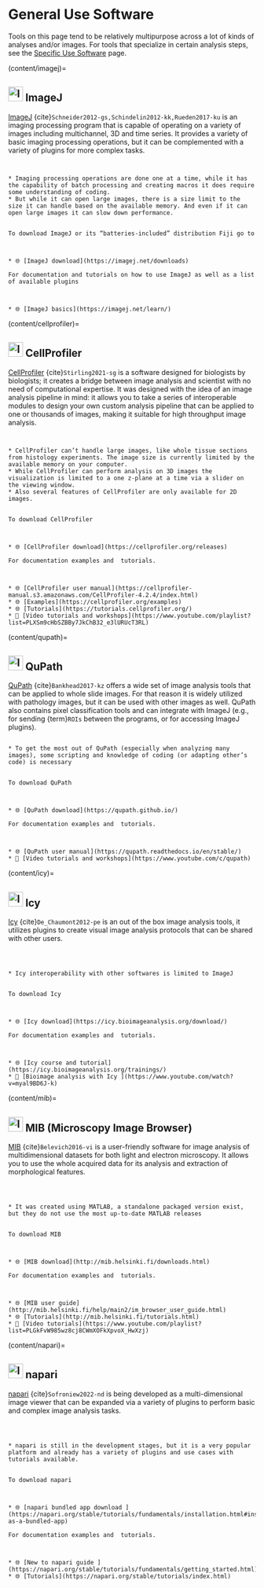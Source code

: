 # General Use Software

Tools on this page tend to be relatively multipurpose across a lot of kinds of analyses and/or images. For tools that specialize in certain analysis steps, see the [Specific Use Software](./SpecificUseSoftware.md) page.

(content/imagej)=
## <img src="https://imagej.net/media/icons/imagej2.png" alt="logo" width="30px"> ImageJ


[ImageJ](https://imagej.net/) {cite}`Schneider2012-gs,Schindelin2012-kk,Rueden2017-ku` is an imaging processing program that is capable of operating on a variety of images including multichannel, 3D and time series. It provides a variety of basic imaging processing operations, but it can be complemented with a variety of plugins for more complex tasks.

```{dropdown} What are its disadvantages?


* Imaging processing operations are done one at a time, while it has the capability of batch processing and creating macros it does require some understanding of coding.
* But while it can open large images, there is a size limit to the size it can handle based on the available memory. And even if it can open large images it can slow down performance.
```

```{dropdown} How to download/install and learn more?

To download ImageJ or its “batteries-included” distribution Fiji go to



* 🌐 [ImageJ download](https://imagej.net/downloads)

For documentation and tutorials on how to use ImageJ as well as a list of available plugins



* 🌐 [ImageJ basics](https://imagej.net/learn/)
```

(content/cellprofiler)=
## <img src="https://global.discourse-cdn.com/business4/uploads/imagej/original/2X/b/bcdcd5ba157e07e74dd1964ec81765e708455ed9.png" alt="logo" width="30px"> CellProfiler

[CellProfiler](https://cellprofiler.org/) {cite}`Stirling2021-sg` is a software designed for biologists by biologists; it creates a bridge between image analysis and scientist with no need of computational expertise. It was designed with the idea of an image analysis pipeline in mind: it allows you to take a series of interoperable modules to design your own custom analysis pipeline that can be applied to one or thousands of images, making it suitable for high throughput image analysis. 


```{dropdown} What are its disadvantages?


* CellProfiler can’t handle large images, like whole tissue sections from histology experiments. The image size is currently limited by the available memory on your computer.
* While CellProfiler can perform analysis on 3D images the visualization is limited to a one z-plane at a time via a slider on the viewing window.
* Also several features of CellProfiler are only available for 2D images.
```

```{dropdown} How to download/install and learn more?

To download CellProfiler



* 🌐 [CellProfiler download](https://cellprofiler.org/releases)

For documentation examples and  tutorials.



* 🌐 [CellProfiler user manual](https://cellprofiler-manual.s3.amazonaws.com/CellProfiler-4.2.4/index.html) 
* 🌐 [Examples](https://cellprofiler.org/examples)
* 🌐 [Tutorials](https://tutorials.cellprofiler.org/)
* 🎥 [Video tutorials and workshops](https://www.youtube.com/playlist?list=PLXSm9cHbSZBBy7JkChB32_e3lURUcT3RL) 
```

(content/qupath)=
## <img src="https://global.discourse-cdn.com/business4/uploads/imagej/optimized/3X/6/0/6039b2daa4b6b1c32943f63f464cf3c477898bfe_2_750x750.png" alt="logo" width="30px"> QuPath

[QuPath](https://qupath.github.io/) {cite}`Bankhead2017-kz` offers a wide set of image analysis tools that can be applied to whole slide images. For that reason it is widely utilized with pathology images, but it can be used with other images as well. QuPath also contains pixel classification tools and can integrate with ImageJ (e.g., for sending {term}`ROIs` between the programs, or for accessing ImageJ plugins). 


```{dropdown} What are its disadvantages?

* To get the most out of QuPath (especially when analyzing many images), some scripting and knowledge of coding (or adapting other’s code) is necessary
```

```{dropdown} How to download/install and learn more?

To download QuPath



* 🌐 [QuPath download](https://qupath.github.io/)

For documentation examples and  tutorials.



* 🌐 [QuPath user manual](https://qupath.readthedocs.io/en/stable/) 
* 🎥 [Video tutorials and workshops](https://www.youtube.com/c/qupath) 
```

(content/icy)=
## <img src="https://icy.bioimageanalysis.org/wp-content/uploads/2018/07/logo_full_notext600px.png" alt="logo" width="30px"> Icy

[Icy](https://icy.bioimageanalysis.org/) {cite}`De_Chaumont2012-pe` is an out of the box image analysis tools, it utilizes plugins to create visual image analysis protocols that can be shared with other users.


```{dropdown} What are its disadvantages?



* Icy interoperability with other softwares is limited to ImageJ
```

```{dropdown} How to download/install and learn more?

To download Icy



* 🌐 [Icy download](https://icy.bioimageanalysis.org/download/)

For documentation examples and  tutorials.



* 🌐 [Icy course and tutorial](https://icy.bioimageanalysis.org/trainings/) 
* 🎥 [Bioimage analysis with Icy ](https://www.youtube.com/watch?v=myal9BD6J-k) 
```

(content/mib)=
## <img src="https://global.discourse-cdn.com/business4/uploads/imagej/optimized/3X/7/4/74273a1f9a663b52053d44c9767ed49193f2170f_2_787x750.png" alt="logo" width="30px"> MIB (Microscopy Image Browser) 

[MIB](http://mib.helsinki.fi/index.html) {cite}`Belevich2016-vi` is a user-friendly software for image analysis of multidimensional datasets for both light and electron microscopy. It allows you to use the whole acquired data for its analysis and extraction of morphological features.


```{dropdown} What are its disadvantages?



* It was created using MATLAB, a standalone packaged version exist, but they do not use the most up-to-date MATLAB releases
```

```{dropdown} How to download/install and learn more?

To download MIB



* 🌐 [MIB download](http://mib.helsinki.fi/downloads.html)

For documentation examples and  tutorials.



* 🌐 [MIB user guide](http://mib.helsinki.fi/help/main2/im_browser_user_guide.html) 
* 🌐 [Tutorials](http://mib.helsinki.fi/tutorials.html)
* 🎥 [Video tutorials](https://www.youtube.com/playlist?list=PLGkFvW985wz8cj8CWmXOFkXpvoX_HwXzj) 
```

(content/napari)=
## <img src="https://global.discourse-cdn.com/business4/uploads/imagej/optimized/3X/7/7/775e83f70639e1cb7cb299d8681d272e18718089_2_750x750.png" alt="logo" width="30px"> napari

[napari](https://napari.org/) {cite}`Sofroniew2022-nd` is being developed as a multi-dimensional image viewer that can be expanded via a variety of plugins to perform basic and complex image analysis tasks.


```{dropdown} What are its disadvantages?



* napari is still in the development stages, but it is a very popular platform and already has a variety of plugins and use cases with tutorials available.
```

```{dropdown} How to download/install and learn more?

To download napari



* 🌐 [napari bundled app download ](https://napari.org/stable/tutorials/fundamentals/installation.html#install-as-a-bundled-app)

For documentation examples and  tutorials.



* 🌐 [New to napari guide ](https://napari.org/stable/tutorials/fundamentals/getting_started.html) 
* 🌐 [Tutorials](https://napari.org/stable/tutorials/index.html)
```

